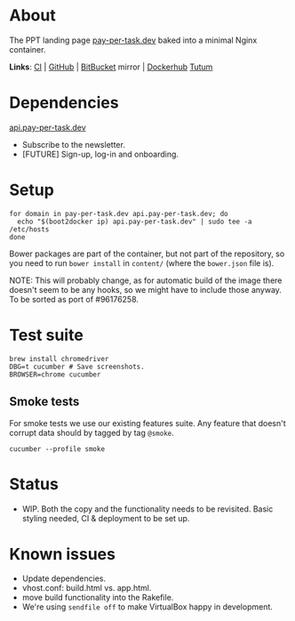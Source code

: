 # About

The PPT landing page [pay-per-task.dev](http://pay-per-task.dev) baked into a minimal Nginx container.

**Links**:
[CI](https://circleci.com/gh/botanicus/pay-per-task) |
[GitHub](https://github.com/botanicus/pay-per-task) |
[BitBucket](https://bitbucket.org/botanicus/pay-per-task.com/commits) mirror |
[Dockerhub](https://registry.hub.docker.com/builds/bitbucket/botanicus/pay-per-task.com/)
[Tutum](https://dashboard.tutum.co/node/show/76b63c37-1828-4d02-9182-8b174e578229/)

# Dependencies

[api.pay-per-task.dev](http://docs.pay-per-task.dev/webs/api.pay-per-task.dev)
  - Subscribe to the newsletter.
  - [FUTURE] Sign-up, log-in and onboarding.

# Setup

```
for domain in pay-per-task.dev api.pay-per-task.dev; do
  echo "$(boot2docker ip) api.pay-per-task.dev" | sudo tee -a /etc/hosts
done
```

Bower packages are part of the container, but not part of the repository, so you need to run `bower install` in `content/` (where the `bower.json` file is).

NOTE: This will probably change, as for automatic build of the image there doesn't seem to be any hooks, so we might have to include those anyway. To be sorted as port of #96176258.

# Test suite

```
brew install chromedriver
DBG=t cucumber # Save screenshots.
BROWSER=chrome cucumber
```

## Smoke tests

For smoke tests we use our existing features suite. Any feature that doesn't corrupt data should by tagged by tag `@smoke`.

```
cucumber --profile smoke
```

# Status

- WIP. Both the copy and the functionality needs to be revisited. Basic styling needed, CI & deployment to be set up.

# Known issues

- Update dependencies.
- vhost.conf: build.html vs. app.html.
- move build functionality into the Rakefile.
- We're using `sendfile off` to make VirtualBox happy in development.
